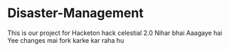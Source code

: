 # Disaster-Management
This is our project for Hacketon hack celestial 2.0
Nihar bhai Aaagaye hai 
Yee changes mai fork karke kar raha hu